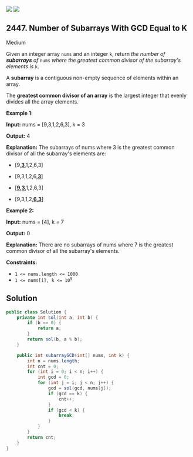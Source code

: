 [![](https://img.shields.io/github/stars/javadev/LeetCode-in-Java?label=Stars&style=flat-square)](https://github.com/javadev/LeetCode-in-Java)
[![](https://img.shields.io/github/forks/javadev/LeetCode-in-Java?label=Fork%20me%20on%20GitHub%20&style=flat-square)](https://github.com/javadev/LeetCode-in-Java/fork)

## 2447\. Number of Subarrays With GCD Equal to K

Medium

Given an integer array `nums` and an integer `k`, return _the number of **subarrays** of_ `nums` _where the greatest common divisor of the subarray's elements is_ `k`.

A **subarray** is a contiguous non-empty sequence of elements within an array.

The **greatest common divisor of an array** is the largest integer that evenly divides all the array elements.

**Example 1:**

**Input:** nums = [9,3,1,2,6,3], k = 3

**Output:** 4

**Explanation:** The subarrays of nums where 3 is the greatest common divisor of all the subarray's elements are:

- \[9,<ins>**3**</ins>,1,2,6,3] 
 
- \[9,3,1,2,6,<ins>**3**</ins>] 
 
- \[<ins>**9,3**</ins>,1,2,6,3] 
 
- \[9,3,1,2,<ins>**6,3**</ins>]

**Example 2:**

**Input:** nums = [4], k = 7

**Output:** 0

**Explanation:** There are no subarrays of nums where 7 is the greatest common divisor of all the subarray's elements.

**Constraints:**

*   `1 <= nums.length <= 1000`
*   <code>1 <= nums[i], k <= 10<sup>9</sup></code>

## Solution

```java
public class Solution {
    private int sol(int a, int b) {
        if (b == 0) {
            return a;
        }
        return sol(b, a % b);
    }

    public int subarrayGCD(int[] nums, int k) {
        int n = nums.length;
        int cnt = 0;
        for (int i = 0; i < n; i++) {
            int gcd = 0;
            for (int j = i; j < n; j++) {
                gcd = sol(gcd, nums[j]);
                if (gcd == k) {
                    cnt++;
                }
                if (gcd < k) {
                    break;
                }
            }
        }
        return cnt;
    }
}
```
